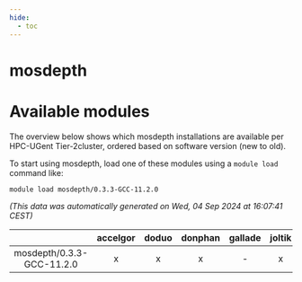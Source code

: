 ```yaml
---
hide:
  - toc
---
```


mosdepth
========

# Available modules


The overview below shows which mosdepth installations are available per HPC-UGent Tier-2cluster, ordered based on software version (new to old).

To start using mosdepth, load one of these modules using a `module load` command like:

```shell
module load mosdepth/0.3.3-GCC-11.2.0
```

*(This data was automatically generated on Wed, 04 Sep 2024 at 16:07:41 CEST)*  

| |accelgor|doduo|donphan|gallade|joltik|shinx|skitty|
| :---: | :---: | :---: | :---: | :---: | :---: | :---: | :---: |
|mosdepth/0.3.3-GCC-11.2.0|x|x|x|-|x|-|x|

